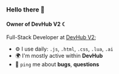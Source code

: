 ### Hello there 👋

#### Owner of DevHub V2 ☾

Full-Stack Developer at [DevHub V2](https://discord.gg/7TRdUncbr8);<br>

- ⚙️ I use daily: `.js`, `.html`, `.css`, `.lua`, `.ai`
- 🌍 I'm mostly active within **DevHub**
- 💬 `ping` me about **bugs**, **questions**
